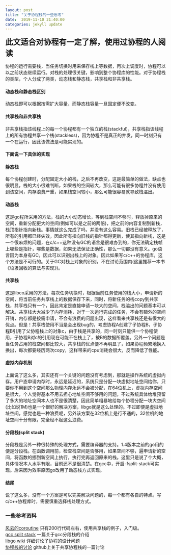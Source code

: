 ```yaml
---
layout: post
title: "关于协程栈的一些思考"
date:  2019-11-10 21:40:00
categories: jekyll update
---
```

**<font size = 5>此文适合对协程有一定了解，使用过协程的人阅读</font>**  

协程的运行需要栈，当任务切换时用来保存栈上等数据，再次上调度时，协程可以以之前状态继续运行。对栈的处理很关键，影响到整个协程库的性能。对于协程栈的类型，个人分成了两类，动态栈和静态栈，共享栈和非共享栈。

#### 动态栈和静态栈区别
动态栈即可以根据按需扩大容量，而静态栈容量一旦固定便不改变。
#### 共享栈和非共享栈
非共享栈指该线程上的每一个协程都有一个独立的栈(stackful)，共享栈指该线程上的所有协程共享一个栈(stackless)，因为协程不是真正的并发，同一时刻只有一个在运行，因此该做法是可能实现的。

#### 下面说一下具体的实现

#### 静态栈
每个协程创建时，分配固定大小的栈，之后不再改变，这是最简单的做法，缺点也很明显，栈的大小很难判断，如果栈的空间较大，那么可能有很多协程并没有使用到该空间，内存浪费严重，如果栈空间较小，那么可能很容易就导致栈溢出。

#### 动态栈
这是go程所采用的方法，栈的大小动态增长，等到栈空间不够时，释放掉原来的空间，重新分配更大的空间(例如可以是之前的两倍)，把之前的内容复制到新栈，栈顶指针指向新栈。事情就这么完成了吗，并没有这么容易。旧栈已经被释放了，所有的引用都已经失效，因此所有指向旧栈的指针都得更新，使其指向新栈，这是一个很麻烦的问题，在c/c++这种没有GC的语言是很难办到的，你无法确定栈帧上哪些是指针，哪些是数据，如果无法保证正确性，那么一切都没有意义。go语言因为本身有GC，因此可以识别出栈上的对象。因此如果写c/c++的协程库，这个方法是不可行的。关于GC对栈上对象的识别，不在讨论范围内(这里推荐一本书《垃圾回收的算法与实现》)。

#### 共享栈
这是libco采用的方法，每次任务切换时，根据当前任务使用的栈大小，申请新的空间，将当前任务共享栈上的数据保存下来，同时，将新任务的栈copy到共享栈，共享栈只有一个，因此肯定是直接申请一块大的空间，栈溢出的问题基本可以解决。共享栈大大减少了内存消耗，对于一次运行完成的任务，不会有额外的空间开销，内存都是按需申请，不会有浪费的问题出现，这样看来共享栈还是有很大的优点。但是！共享栈使用不当是会出现bug的，考虑协程A创建了子协程B，子协程B引用了父协程栈上的对象c，由于栈是共享的，同一时刻只能供一个协程使用，子协程B对c的引用现在可能不在栈上了，被B的数据所覆盖。另外一个问题是当任务占用的栈空间都比较大，共享栈的优点便不再明显了，如果协程频繁地换入换出，每次都要经历两次copy，这样带来的cpu消耗会很大，反而降低了性能。

#### 虚拟内存机制
上面说了这么多，其实还有一个关键的问题没有考虑到，那就是操作系统的虚拟内存。用户态申请内存时，永远是延迟的，系统只是分配一块虚拟地址空间给你，只要你不用到这个空间那么物理内存永远不会被分配，在64位机上，虚拟内存空间是很大，个人觉得基本不用去担心地址空间不够用的问题，不过系统具体给堆预留了多大的地址空间本人也不是很清楚，因此简单粗暴地给每个协程分配一块大空间(比如说1M)也是一个很好的解决方案，libgo就是这么处理的。不过即便是虚拟地址空间，感觉也是一种浪费呢，另外该方案在32位机上是行不通的，32位机的地址空间十分有限，完全经不起这么浪费。

#### 分段栈(split stack)
分段栈是另外一种很特殊的处理方式，需要编译器的支持。1.4版本之前的go用的便是分段栈。在函数调用前，检查栈空间是否够用，如果空间不够，遍申请新的空间，将函数的挪到新空间上执行，执行完再返回原来的栈。这里只是说了个大概，具体情况本人水平有限，目前还不是很清楚。在gcc中，开启-fsplit-stack可实现。后来因为效率原因go改用了动态栈方式实现。

#### 结尾
说了这么多，没有一个方案是可以完美解决问题的，每一个都有各自的特点。写c/c++协程库时，需要慎重选择栈处理方式。

### 一些参考资料
[风云的coroutine](https://github.com/cloudwu/coroutine) 只有200行代码左右，使用共享栈的例子，入门级。  
[gcc split stack](https://gcc.gnu.org/wiki/SplitStacks) 一篇关于gcc分段栈的介绍  
[libgo wiki](https://github.com/yyzybb537/libgo/wiki/Why-cpp-coroutine%3F-Why-libgo%3F) 详细讨论了协程的设计问题  
[协程栈的讨论](https://github.com/Tencent/libco/issues/80) github上关于共享协程栈的一篇讨论
